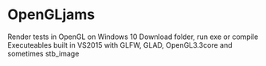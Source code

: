# OpenGLjams
Render tests in OpenGL on Windows 10
Download folder, run exe or compile
Executeables built in VS2015 with GLFW, GLAD, OpenGL3.3core and sometimes stb_image
